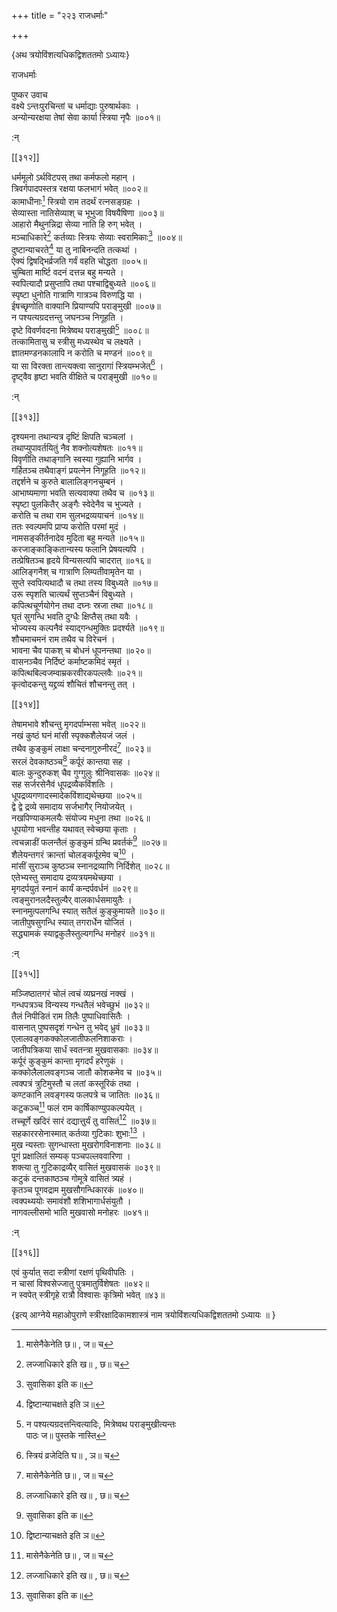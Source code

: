 +++
title = "२२३ राजधर्माः"

+++

\{अथ त्रयोविंशत्यधिकद्विशततमो ऽध्यायः\}

राजधर्माः  
    
पुष्कर उवाच  
वक्ष्ये ऽन्तःपुरचिन्तां च धर्माद्याः पुरुषार्थकाः   ।  
अन्योन्यरक्षया तेषां सेवा कार्या स्त्रिया नृपैः   ॥००१॥  
    
:न्  
    
[^१]: मासेनैकेनेति छ॥ , ज॥ च  

[[३१२]]
    
धर्ममूलो ऽर्थविटपस् तथा कर्मफलो महान् ।  
त्रिवर्गपादपस्तत्र रक्षया फलभागं भवेत् ॥००२॥  
कामाधीनाः[^१] स्त्रियो राम तदर्थं रत्नसङ्ग्रहः   ।  
सेव्यास्ता नातिसेव्याश् च भूभुजा विषयैषिणा ॥००३॥  
आहारो मैथुनन्निद्रा सेव्या नाति हि रुग् भवेत् ।  
मञ्चाधिकारे[^२] कर्तव्याः स्त्रियः सेव्याः स्वरामिकाः[^३]   ॥००४॥  
दुष्टान्याचरते[^४] या तु नाबिनन्दति तत्कथां ।  
ऐक्यं द्विषद्भिर्व्रजति गर्वं वहति चोद्धता ॥००५॥  
चुम्बिता मार्ष्टि वदनं दत्तन्न बहु मन्यते ।  
स्वपित्यादौ प्रसुप्तापि तथा पश्चाद्विबुध्यते ॥००६॥  
स्पृष्टा धुनोति गात्राणि गात्रञ्च विरुणद्धि या   ।  
ईषच्छृणोति वाक्यानि प्रियाण्यपि पराङ्मुखी   ॥००७॥  
न पश्यत्यग्रदत्तन्तु जघनञ्च निगूहति ।  
दृष्टे विवर्णवदना मित्रेष्वथ पराङ्मुखी[^५]   ॥००८॥  
तत्कामितासु च स्त्रीसु मध्यस्थेव च लक्ष्यते ।  
ज्ञातमण्डनकालापि न करोति च मण्डनं ॥००९॥  
या सा विरक्ता तान्त्यक्त्वा सानुरागां स्त्रियम्भजेत्[^६]   ।  
दृष्ट्वैव हृष्टा भवति वीक्षिते च पराङ्मुखी   ॥०१०॥  
    
:न्  
    
[^१]: कामाधरा इति घ॥ , ञ॥ च  
    
[^२]: लज्जाधिकारे इति ख॥ , छ॥ च  
    
[^३]: सुवासिका इति क॥  
    
[^४]: द्विष्टान्याचक्षते इति ञ॥  
    
[^५]: न पश्यत्यग्रदत्तन्त्वित्यादिः, मित्रेष्वथ पराङ्मुखीत्यन्तः  
पाठः ज॥ पुस्तके नास्ति  
    
[^६]: स्त्रियं व्रजेदिति घ॥ , ञ॥ च  

[[३१३]]
    
दृश्यमना तथान्यत्र दृष्टिं क्षिपति चञ्चलां   ।  
तथाप्युपावर्तयितुं नैव शक्नोत्यशेषतः ॥०११॥  
विवृणीति तथाङ्गानि स्वस्या गुह्यानि भार्गव ।  
गर्हितञ्च तथैवाङ्गं प्रयत्नेन निगूहति ॥०१२॥  
तद्दर्शने च कुरुते बालालिङ्गनचुम्बनं ।  
आभाष्यमाणा भवति सत्यवाक्या तथैव च ॥०१३॥  
स्पृष्टा पुलकितैर् अङ्गैः स्वेदेनैव च भुज्यते ।  
करोति च तथा राम सुलभद्रव्ययाचनं ॥०१४॥  
ततः स्वल्पमपि प्राप्य करोति परमां मुदं ।  
नामसङ्कीर्तनादेव मुदिता बहु मन्यते ॥०१५॥  
करजाङ्काङ्कितान्यस्य फलानि प्रेषयत्यपि ।  
तत्प्रेषितञ्च हृदये विन्यसत्यपि चादरात् ॥०१६॥  
आलिङ्गनैश् च गात्राणि लिम्पतीवामृतेन या ।  
सुप्ते स्वपित्यथादौ च तथा तस्य विबुध्यते ॥०१७॥  
उरू स्पृशति चात्यर्थं सुप्तञ्चैनं विबुध्यते ।  
कपित्थचूर्णयोगेन तथा दघ्नः स्रजा तथा ॥०१८॥  
घृतं सुगन्धि भवति दुग्धैः क्षिप्तैस् तथा यवैः   ।  
भोज्यस्य कल्पनैवं स्याद्गन्धमुक्तिः प्रदर्श्यते ॥०१९॥  
शौचमाचमनं राम तथैव च विरेचनं ।  
भावना चैव पाकश् च बोधनं धूपनन्तथा ॥०२०॥  
वासनञ्चैव निर्दिष्टं कर्माष्टकमिदं स्मृतं   ।  
कपित्थबिल्वजम्वाम्रकरवीरकपल्लवैः ॥०२१॥  
कृत्वोदकन्तु यद्द्रव्यं शौचितं शौचनन्तु तत् ।  

[[३१४]]
    
तेषामभावे शौचन्तु मृगदर्पाम्भसा भवेत् ॥०२२॥  
नखं कुष्ठं घनं मांसी स्पृक्कशैलेयजं जलं   ।  
तथैव कुङ्कुमं लाक्षा चन्दनागुरुनीरदं[^१]   ॥०२३॥  
सरलं देवकाष्ठञ्च[^२] कर्पूरं कान्तया सह   ।  
बालः कुन्दुरुकश् चैव गुग्गुलुः श्रीनिवासकः   ॥०२४॥  
सह सर्जरसेनैवं धूपद्रव्यैकविंशतिः ।  
धूपद्रव्यगणादस्मादेकविंशाद्यथेच्छया ॥०२५॥  
द्वे द्वे द्रव्ये समादाय सर्जभागैर् नियोजयेत् ।  
नखपिण्याकमलयैः संयोज्य मधुना तथा ॥०२६॥  
धूपयोगा भवन्तीह यथावत् स्वेच्छया कृताः ।  
त्वचन्नाडीं फलन्तैलं कुङ्कुमं ग्रन्थि प्रवर्तकं[^३]   ॥०२७॥  
शैलेयन्तगरं क्रान्तां चोलङ्कर्पूरमेव च[^४] ।  
मांसीं सुराञ्च कुष्ठञ्च स्नानद्रव्याणि निर्दिशेत्   ॥०२८॥  
एतेभ्यस्तु समादाय द्रव्यत्रयमथेच्छया ।  
मृगदर्पयुतं स्नानं कार्यं कन्दर्पवर्धनं   ॥०२९॥  
त्वङ्मुरानलदैस्तुल्यैर् वालकार्धसमायुतैः ।  
स्नानमुत्पलगन्धि स्यात् सतैलं कुङ्कुमायते ॥०३०॥  
जातीपुषसुगन्धि स्यात् तगरार्धेन योजितं ।  
सद्ध्यामकं स्याद्वकुलैस्तुल्यगन्धि मनोहरं ॥०३१॥  
    
:न्  
    
[^१]: चन्दनागुरुशैलजमिति ख॥ , छ॥ च  
    
[^२]: देवदारुश्चेति घ॥ , ञ॥ च  
    
[^३]: ग्रन्थिपर्णकमिति ग॥ , घ॥ , ञ॥ च  
    
[^४]: सह सर्जरसेनेत्यादिः चोलं कर्पूरमेव चेत्यन्तः पाठः ट॥  
पुस्तके नास्ति  

[[३१५]]
    
मञ्जिष्ठातगरं चोलं त्वचं व्यघ्रनखं नक्खं   ।  
गन्धपत्रञ्च विन्यस्य गन्धतैलं भवेच्छुभं ॥०३२॥  
तैलं निपीडितं राम तिलैः पुष्पाधिवासितैः   ।  
वासनात् पुष्पसदृशं गन्धेन तु भवेद् ध्रुवं   ॥०३३॥  
एलालवङ्गकक्कोलजातीफलनिशाकराः ।  
जातीपत्रिकया सार्धं स्वतन्त्रा मुखवासकाः ॥०३४॥  
कर्पूरं कुङ्कुमं कान्ता मृगदर्पं हरेणुकं   ।  
कक्कोलैलालवङ्गञ्च जातौ कोशकमेव च ॥०३५॥  
त्वक्पत्रं त्रुटिमुस्तौ च लतां कस्तूरिकं तथा ।  
कण्टकानि लवङ्गस्य फलपत्रे च जातितः ॥०३६॥  
कटुकञ्च[^१] फलं राम कार्षिकाण्युपकल्पयेत्   ।  
तच्चूर्णे खदिरं सारं दद्यात्तुर्यं तु वासितं[^२]   ॥०३७॥  
सहकाररसेनास्मात् कर्तव्या गुटिकाः शुभाः[^३]   ।  
मुख न्यस्ताः सुगन्धास्ता मुखरोगविनाशनाः   ॥०३८॥  
पूगं प्रक्षालितं सम्यक् पञ्चपल्लववारिणा ।  
शक्त्या तु गुटिकाद्रव्यैर् वासितं मुखवासकं ॥०३९॥  
कटुकं दन्तकाष्ठञ्च गोमूत्रे वासितं त्र्यहं   ।  
कृतञ्च पूगवद्राम मुखसौगन्धिकारकं ॥०४०॥  
त्वक्पथ्ययोः समावंशौ शशिभागार्धसंयुतौ   ।  
नागवल्लीसमो भाति मुखवासो मनोहरः ॥०४१॥  
    
:न्  
    
[^१]: कन्दुकञ्चेति ख॥ , छ॥ च  
    
[^२]: दद्यात्तुर्थं तुलोन्मितमिति ट॥ , छ॥ च  
    
[^३]: कक्कोलैलेत्यादिः गुटिकाः शुभा इत्य् अन्तः पाठः घ॥ , ज॥  
पुस्तकद्वये नास्ति  

[[३१६]]
    
एवं कुर्यात् सदा स्त्रीणां रक्षणं पृथिवीपतिः   ।  
न चासां विश्वसेज्जातु पुत्रमातुर्विशेषतः ॥०४२॥  
न स्वपेत् स्त्रीगृहे रात्रौ विश्वासः कृत्रिमो भवेत्  ॥४३॥  
    
\{इत्य् आग्नेये महाओपुराणे स्त्रीरक्षादिकामशास्त्रं नाम त्रयोविंशत्यधिकद्विशततमो ऽध्यायः ॥  }
    